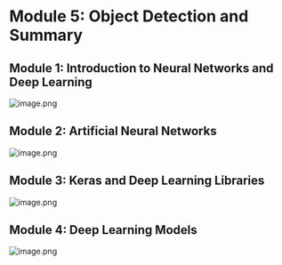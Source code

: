 

# Module 5: Object Detection and Summary
## Module 1: Introduction to Neural Networks and Deep Learning
![image.png](https://prod-files-secure.s3.us-west-2.amazonaws.com/03e82b26-cccb-4906-bb56-adabcbdc0655/a8d40bcb-c482-4026-8872-311e16b2dc63/image.png?X-Amz-Algorithm=AWS4-HMAC-SHA256&X-Amz-Content-Sha256=UNSIGNED-PAYLOAD&X-Amz-Credential=ASIAZI2LB466WPQ33S7E%2F20250130%2Fus-west-2%2Fs3%2Faws4_request&X-Amz-Date=20250130T161812Z&X-Amz-Expires=3600&X-Amz-Security-Token=IQoJb3JpZ2luX2VjEJ%2F%2F%2F%2F%2F%2F%2F%2F%2F%2F%2FwEaCXVzLXdlc3QtMiJHMEUCIQDjF%2Biwb124E5HnBvMULmR9XklFgumwfwIgjzeYIkJUFwIgVXKt32ThpEvkIXwKIV9Lt3Tq3tAXAEsAUd4iV%2F%2BISnUqiAQIqP%2F%2F%2F%2F%2F%2F%2F%2F%2F%2FARAAGgw2Mzc0MjMxODM4MDUiDK8CZBZcRE9qvsaqbircAxtXWJnMPa%2F56EmSL7cxPDW8PdUYwXKnbQmy%2BnqnscCvtw4VEyMlAONXxMm8DF%2BQI7oIjaLkPDF7ErMIjZ7zQeL7k7Br%2BHyu38G72PlrTiKhqlKqApxK%2F%2BTZSYzYuXUyLV743EDrzbzRXqz0NhyeHCjuZpsBHPxC60k9v0NAG7tpGAEtiDjCQyFqb%2BSQW3gUzpnrEm6eBADEm966f5%2F8moSJKNZvpRiOmw4AdLbFku0kZZCT40P3mg6ST7mOO1aZRpDgqtTNuLBrupoYOHMaOMfhASNEL0LCJ8yx8o9f6sPf0EH1tdpLkjBtsfJhpyGWNtOdyix%2BeO8bS%2Fjie8qL2Whsvvq2GJ2NzeU8zcpCDTxWWRHSOENWLlbz044Rv9d46GagPZ3sEPospy81S%2Bb8Pbz3L2C5pSAtfjoV%2B07XmaL6n0i5k6pvYy6mqZz1W1GMoa%2BKCf0KLOQ316%2Bf6Gzh0J30adr%2BmgPgK5xz%2BjhJizyOf4arx0m9yfPPEIPH3d90vFELbdSHK5SxLjldqm9z6NULWP9aFaixh%2F%2F7kKa5%2F24N0ghbeWOi0sLD5e%2Bj%2FOP5J%2F9dmiG5bX1kBawDVyCo6uXRIaIT396y9KvPvCBHpteAMMamfG9R8n8RS1f3MKyX7rwGOqUBkht99tkMXD8zMjoWQwGxj3wVJgrBbsTgplIiuljGCnhgo%2Bw9xoPaAkme0b3yD8%2FTO%2FIQvDmUosntCiHlkM%2B5ljkfl4xFKU3WtS72m6XfVvwoAAQgPjb6a8WWVvaz0MYbE%2FNKemUxIWRB53EWihHPz%2FbufML3q3OyzWvHSuSHG5pdg6pxNxebHBamESZvRuK1K0z4DYmgm5IDBtMczjyJabLG86nU&X-Amz-Signature=824fa2be1fee5588d96818a6841b7dc25f6855f6160e9859eba8434809c92e13&X-Amz-SignedHeaders=host&x-id=GetObject)
## Module 2: Artificial Neural Networks
![image.png](https://prod-files-secure.s3.us-west-2.amazonaws.com/03e82b26-cccb-4906-bb56-adabcbdc0655/5157ca89-62da-41d9-a98f-6432b71047a9/image.png?X-Amz-Algorithm=AWS4-HMAC-SHA256&X-Amz-Content-Sha256=UNSIGNED-PAYLOAD&X-Amz-Credential=ASIAZI2LB466WPQ33S7E%2F20250130%2Fus-west-2%2Fs3%2Faws4_request&X-Amz-Date=20250130T161812Z&X-Amz-Expires=3600&X-Amz-Security-Token=IQoJb3JpZ2luX2VjEJ%2F%2F%2F%2F%2F%2F%2F%2F%2F%2F%2FwEaCXVzLXdlc3QtMiJHMEUCIQDjF%2Biwb124E5HnBvMULmR9XklFgumwfwIgjzeYIkJUFwIgVXKt32ThpEvkIXwKIV9Lt3Tq3tAXAEsAUd4iV%2F%2BISnUqiAQIqP%2F%2F%2F%2F%2F%2F%2F%2F%2F%2FARAAGgw2Mzc0MjMxODM4MDUiDK8CZBZcRE9qvsaqbircAxtXWJnMPa%2F56EmSL7cxPDW8PdUYwXKnbQmy%2BnqnscCvtw4VEyMlAONXxMm8DF%2BQI7oIjaLkPDF7ErMIjZ7zQeL7k7Br%2BHyu38G72PlrTiKhqlKqApxK%2F%2BTZSYzYuXUyLV743EDrzbzRXqz0NhyeHCjuZpsBHPxC60k9v0NAG7tpGAEtiDjCQyFqb%2BSQW3gUzpnrEm6eBADEm966f5%2F8moSJKNZvpRiOmw4AdLbFku0kZZCT40P3mg6ST7mOO1aZRpDgqtTNuLBrupoYOHMaOMfhASNEL0LCJ8yx8o9f6sPf0EH1tdpLkjBtsfJhpyGWNtOdyix%2BeO8bS%2Fjie8qL2Whsvvq2GJ2NzeU8zcpCDTxWWRHSOENWLlbz044Rv9d46GagPZ3sEPospy81S%2Bb8Pbz3L2C5pSAtfjoV%2B07XmaL6n0i5k6pvYy6mqZz1W1GMoa%2BKCf0KLOQ316%2Bf6Gzh0J30adr%2BmgPgK5xz%2BjhJizyOf4arx0m9yfPPEIPH3d90vFELbdSHK5SxLjldqm9z6NULWP9aFaixh%2F%2F7kKa5%2F24N0ghbeWOi0sLD5e%2Bj%2FOP5J%2F9dmiG5bX1kBawDVyCo6uXRIaIT396y9KvPvCBHpteAMMamfG9R8n8RS1f3MKyX7rwGOqUBkht99tkMXD8zMjoWQwGxj3wVJgrBbsTgplIiuljGCnhgo%2Bw9xoPaAkme0b3yD8%2FTO%2FIQvDmUosntCiHlkM%2B5ljkfl4xFKU3WtS72m6XfVvwoAAQgPjb6a8WWVvaz0MYbE%2FNKemUxIWRB53EWihHPz%2FbufML3q3OyzWvHSuSHG5pdg6pxNxebHBamESZvRuK1K0z4DYmgm5IDBtMczjyJabLG86nU&X-Amz-Signature=cda4dee00596c3ac0ef380cf9ea2db811288e638732e8f7257d875f7d901212d&X-Amz-SignedHeaders=host&x-id=GetObject)
## Module 3: Keras and Deep Learning Libraries
![image.png](https://prod-files-secure.s3.us-west-2.amazonaws.com/03e82b26-cccb-4906-bb56-adabcbdc0655/5089ce50-05f1-470d-ad42-42503bf1df5f/image.png?X-Amz-Algorithm=AWS4-HMAC-SHA256&X-Amz-Content-Sha256=UNSIGNED-PAYLOAD&X-Amz-Credential=ASIAZI2LB466WPQ33S7E%2F20250130%2Fus-west-2%2Fs3%2Faws4_request&X-Amz-Date=20250130T161812Z&X-Amz-Expires=3600&X-Amz-Security-Token=IQoJb3JpZ2luX2VjEJ%2F%2F%2F%2F%2F%2F%2F%2F%2F%2F%2FwEaCXVzLXdlc3QtMiJHMEUCIQDjF%2Biwb124E5HnBvMULmR9XklFgumwfwIgjzeYIkJUFwIgVXKt32ThpEvkIXwKIV9Lt3Tq3tAXAEsAUd4iV%2F%2BISnUqiAQIqP%2F%2F%2F%2F%2F%2F%2F%2F%2F%2FARAAGgw2Mzc0MjMxODM4MDUiDK8CZBZcRE9qvsaqbircAxtXWJnMPa%2F56EmSL7cxPDW8PdUYwXKnbQmy%2BnqnscCvtw4VEyMlAONXxMm8DF%2BQI7oIjaLkPDF7ErMIjZ7zQeL7k7Br%2BHyu38G72PlrTiKhqlKqApxK%2F%2BTZSYzYuXUyLV743EDrzbzRXqz0NhyeHCjuZpsBHPxC60k9v0NAG7tpGAEtiDjCQyFqb%2BSQW3gUzpnrEm6eBADEm966f5%2F8moSJKNZvpRiOmw4AdLbFku0kZZCT40P3mg6ST7mOO1aZRpDgqtTNuLBrupoYOHMaOMfhASNEL0LCJ8yx8o9f6sPf0EH1tdpLkjBtsfJhpyGWNtOdyix%2BeO8bS%2Fjie8qL2Whsvvq2GJ2NzeU8zcpCDTxWWRHSOENWLlbz044Rv9d46GagPZ3sEPospy81S%2Bb8Pbz3L2C5pSAtfjoV%2B07XmaL6n0i5k6pvYy6mqZz1W1GMoa%2BKCf0KLOQ316%2Bf6Gzh0J30adr%2BmgPgK5xz%2BjhJizyOf4arx0m9yfPPEIPH3d90vFELbdSHK5SxLjldqm9z6NULWP9aFaixh%2F%2F7kKa5%2F24N0ghbeWOi0sLD5e%2Bj%2FOP5J%2F9dmiG5bX1kBawDVyCo6uXRIaIT396y9KvPvCBHpteAMMamfG9R8n8RS1f3MKyX7rwGOqUBkht99tkMXD8zMjoWQwGxj3wVJgrBbsTgplIiuljGCnhgo%2Bw9xoPaAkme0b3yD8%2FTO%2FIQvDmUosntCiHlkM%2B5ljkfl4xFKU3WtS72m6XfVvwoAAQgPjb6a8WWVvaz0MYbE%2FNKemUxIWRB53EWihHPz%2FbufML3q3OyzWvHSuSHG5pdg6pxNxebHBamESZvRuK1K0z4DYmgm5IDBtMczjyJabLG86nU&X-Amz-Signature=1b83120f77e43bed85a0bc5e93eef1bcd6c2bda739d0eaa67d0fd1e666ed20ce&X-Amz-SignedHeaders=host&x-id=GetObject)
## Module 4: Deep Learning Models
![image.png](https://prod-files-secure.s3.us-west-2.amazonaws.com/03e82b26-cccb-4906-bb56-adabcbdc0655/4e22fcb0-cfbc-4d28-b961-b9b8fde071f0/image.png?X-Amz-Algorithm=AWS4-HMAC-SHA256&X-Amz-Content-Sha256=UNSIGNED-PAYLOAD&X-Amz-Credential=ASIAZI2LB466WPQ33S7E%2F20250130%2Fus-west-2%2Fs3%2Faws4_request&X-Amz-Date=20250130T161812Z&X-Amz-Expires=3600&X-Amz-Security-Token=IQoJb3JpZ2luX2VjEJ%2F%2F%2F%2F%2F%2F%2F%2F%2F%2F%2FwEaCXVzLXdlc3QtMiJHMEUCIQDjF%2Biwb124E5HnBvMULmR9XklFgumwfwIgjzeYIkJUFwIgVXKt32ThpEvkIXwKIV9Lt3Tq3tAXAEsAUd4iV%2F%2BISnUqiAQIqP%2F%2F%2F%2F%2F%2F%2F%2F%2F%2FARAAGgw2Mzc0MjMxODM4MDUiDK8CZBZcRE9qvsaqbircAxtXWJnMPa%2F56EmSL7cxPDW8PdUYwXKnbQmy%2BnqnscCvtw4VEyMlAONXxMm8DF%2BQI7oIjaLkPDF7ErMIjZ7zQeL7k7Br%2BHyu38G72PlrTiKhqlKqApxK%2F%2BTZSYzYuXUyLV743EDrzbzRXqz0NhyeHCjuZpsBHPxC60k9v0NAG7tpGAEtiDjCQyFqb%2BSQW3gUzpnrEm6eBADEm966f5%2F8moSJKNZvpRiOmw4AdLbFku0kZZCT40P3mg6ST7mOO1aZRpDgqtTNuLBrupoYOHMaOMfhASNEL0LCJ8yx8o9f6sPf0EH1tdpLkjBtsfJhpyGWNtOdyix%2BeO8bS%2Fjie8qL2Whsvvq2GJ2NzeU8zcpCDTxWWRHSOENWLlbz044Rv9d46GagPZ3sEPospy81S%2Bb8Pbz3L2C5pSAtfjoV%2B07XmaL6n0i5k6pvYy6mqZz1W1GMoa%2BKCf0KLOQ316%2Bf6Gzh0J30adr%2BmgPgK5xz%2BjhJizyOf4arx0m9yfPPEIPH3d90vFELbdSHK5SxLjldqm9z6NULWP9aFaixh%2F%2F7kKa5%2F24N0ghbeWOi0sLD5e%2Bj%2FOP5J%2F9dmiG5bX1kBawDVyCo6uXRIaIT396y9KvPvCBHpteAMMamfG9R8n8RS1f3MKyX7rwGOqUBkht99tkMXD8zMjoWQwGxj3wVJgrBbsTgplIiuljGCnhgo%2Bw9xoPaAkme0b3yD8%2FTO%2FIQvDmUosntCiHlkM%2B5ljkfl4xFKU3WtS72m6XfVvwoAAQgPjb6a8WWVvaz0MYbE%2FNKemUxIWRB53EWihHPz%2FbufML3q3OyzWvHSuSHG5pdg6pxNxebHBamESZvRuK1K0z4DYmgm5IDBtMczjyJabLG86nU&X-Amz-Signature=214e4c8523987740dc6f276af910cf6902abead27f9c43269d379116625fc19c&X-Amz-SignedHeaders=host&x-id=GetObject)
